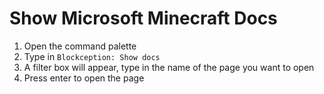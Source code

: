 # Show Microsoft Minecraft Docs

1. Open the command palette
2. Type in `Blockception: Show docs`
3. A filter box will appear, type in the name of the page you want to open
4. Press enter to open the page
